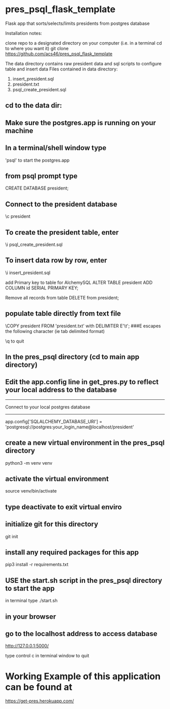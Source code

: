 # pres_psql_flask_template

Flask app that sorts/selects/limits presidents from postgres database

Installation notes:

clone repo to a designated directory on your computer (i.e. in a terminal cd to where you want it)
  git clone https://github.com/acs46/pres_psql_flask_template
  
The data directory contains raw president data and sql scripts to configure table and insert data
  Files contained in data directory: 
   1. insert_president.sql      
   2. president.txt
   3. psql_create_president.sql

## cd to the data dir:
## Make sure the postgres.app is running on your machine
## In a terminal/shell window type
'psql' to start the postgres.app

## from psql prompt type
CREATE DATABASE president;

## Connect to the president database
\c president

## To create the president table, enter
\i psql_create_president.sql
## To insert data row by row, enter
\i insert_president.sql

add Primary key to table for AlchemySQL
ALTER TABLE president ADD COLUMN id SERIAL PRIMARY KEY;

Remove all records from table
DELETE from president;
## populate table directly from text file
\COPY president FROM 'president.txt' with DELIMITER E'\t';
###E escapes the following character (ie tab delimited format)

\q to quit

## In the pres_psql directory  (cd to main app directory)
## Edit the app.config line in get_pres.py to reflect your local address to the database

*****************************************
 Connect to your local postgres database 
*****************************************

app.config['SQLALCHEMY_DATABASE_URI'] = 'postgresql://postgres:your_login_name@localhost/president'


## create a new virtual environment in the pres_psql directory
python3 -m venv venv

## activate the virtual environment
source venv/bin/activate
## type deactivate to exit virtual enviro


## initialize git for this directory
git init

## install any required packages for this app
pip3 install -r requirements.txt

## USE the start.sh script in the pres_psql directory to start the app
in terminal type
./start.sh

## in your browser
## go to the localhost address to access database
http://127.0.0.1:5000/

type control c in terminal window to quit

# Working Example of this application can be found at

https://get-pres.herokuapp.com/
